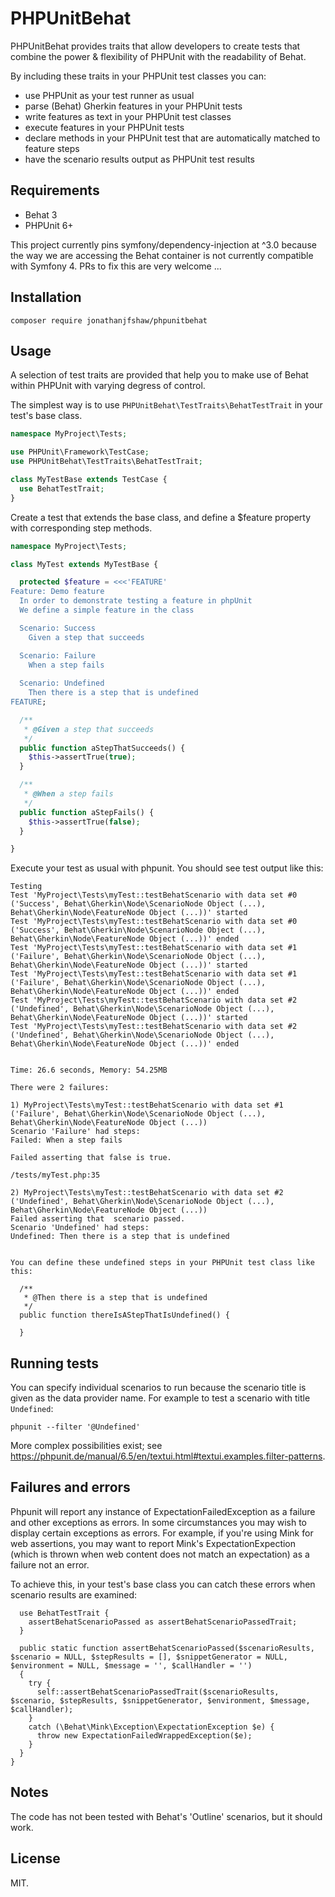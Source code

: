 # PHPUnitBehat

PHPUnitBehat provides traits that allow developers to create tests that combine 
the power & flexibility of  PHPUnit with the readability of Behat.

By including these traits in your PHPUnit test classes you can:
- use PHPUnit as your test runner as usual
- parse (Behat) Gherkin features in your PHPUnit tests
- write features as text in your PHPUnit test classes
- execute features in your PHPUnit tests
- declare methods in your PHPUnit test that are automatically matched to feature steps
- have the scenario results output as PHPUnit test results


## Requirements

* Behat 3
* PHPUnit 6+

This project currently pins symfony/dependency-injection at ^3.0 because the way we are 
accessing the Behat container is not currently compatible with Symfony 4. 
PRs to fix this are very welcome ...

## Installation

`composer require jonathanjfshaw/phpunitbehat`

## Usage

A selection of test traits are provided that help you to make use of Behat
within PHPUnit with varying degress of control.

The simplest way is to use `PHPUnitBehat\TestTraits\BehatTestTrait` 
in your test's base class.

```PHP
namespace MyProject\Tests;

use PHPUnit\Framework\TestCase;
use PHPUnitBehat\TestTraits\BehatTestTrait;

class MyTestBase extends TestCase {
  use BehatTestTrait;
}
```
Create a test that extends the base class, and define a 
$feature property with corresponding step methods.

```PHP
namespace MyProject\Tests;

class MyTest extends MyTestBase {

  protected $feature = <<<'FEATURE'
Feature: Demo feature
  In order to demonstrate testing a feature in phpUnit
  We define a simple feature in the class

  Scenario: Success
    Given a step that succeeds    

  Scenario: Failure
    When a step fails
    
  Scenario: Undefined
    Then there is a step that is undefined
FEATURE;

  /**
   * @Given a step that succeeds
   */
  public function aStepThatSucceeds() {
    $this->assertTrue(true);
  }

  /**
   * @When a step fails
   */
  public function aStepFails() {
    $this->assertTrue(false);
  }

}
```

Execute your test as usual with phpunit. You should see test output like this:

```
Testing
Test 'MyProject\Tests\myTest::testBehatScenario with data set #0 ('Success', Behat\Gherkin\Node\ScenarioNode Object (...), Behat\Gherkin\Node\FeatureNode Object (...))' started
Test 'MyProject\Tests\myTest::testBehatScenario with data set #0 ('Success', Behat\Gherkin\Node\ScenarioNode Object (...), Behat\Gherkin\Node\FeatureNode Object (...))' ended
Test 'MyProject\Tests\myTest::testBehatScenario with data set #1 ('Failure', Behat\Gherkin\Node\ScenarioNode Object (...), Behat\Gherkin\Node\FeatureNode Object (...))' started
Test 'MyProject\Tests\myTest::testBehatScenario with data set #1 ('Failure', Behat\Gherkin\Node\ScenarioNode Object (...), Behat\Gherkin\Node\FeatureNode Object (...))' ended
Test 'MyProject\Tests\myTest::testBehatScenario with data set #2 ('Undefined', Behat\Gherkin\Node\ScenarioNode Object (...), Behat\Gherkin\Node\FeatureNode Object (...))' started
Test 'MyProject\Tests\myTest::testBehatScenario with data set #2 ('Undefined', Behat\Gherkin\Node\ScenarioNode Object (...), Behat\Gherkin\Node\FeatureNode Object (...))' ended


Time: 26.6 seconds, Memory: 54.25MB

There were 2 failures:

1) MyProject\Tests\myTest::testBehatScenario with data set #1 ('Failure', Behat\Gherkin\Node\ScenarioNode Object (...), Behat\Gherkin\Node\FeatureNode Object (...))
Scenario 'Failure' had steps:
Failed: When a step fails

Failed asserting that false is true.

/tests/myTest.php:35

2) MyProject\Tests\myTest::testBehatScenario with data set #2 ('Undefined', Behat\Gherkin\Node\ScenarioNode Object (...), Behat\Gherkin\Node\FeatureNode Object (...))
Failed asserting that  scenario passed.
Scenario 'Undefined' had steps:
Undefined: Then there is a step that is undefined


You can define these undefined steps in your PHPUnit test class like this:

  /**
   * @Then there is a step that is undefined
   */
  public function thereIsAStepThatIsUndefined() {

  }

```


## Running tests

You can specify individual scenarios to run because the scenario title is given as the data provider name. For example to test a scenario with title `Undefined`:
```
phpunit --filter '@Undefined'
```
More complex possibilities exist; see https://phpunit.de/manual/6.5/en/textui.html#textui.examples.filter-patterns.

## Failures and errors

Phpunit will report any instance of ExpectationFailedException as a failure and other exceptions as errors. In some circumstances you may wish to display certain exceptions as errors. For example, if you're using Mink for web assertions, you may want to report Mink's ExpectationExpection (which is thrown when web content does not match an expectation) as a failure not an error.

To achieve this, in your test's base class you can catch these errors when scenario results are examined:

```
  use BehatTestTrait {
    assertBehatScenarioPassed as assertBehatScenarioPassedTrait;
  }

  public static function assertBehatScenarioPassed($scenarioResults, $scenario = NULL, $stepResults = [], $snippetGenerator = NULL, $environment = NULL, $message = '', $callHandler = '')
  {
    try {
      self::assertBehatScenarioPassedTrait($scenarioResults, $scenario, $stepResults, $snippetGenerator, $environment, $message, $callHandler);
    }
    catch (\Behat\Mink\Exception\ExpectationException $e) {
      throw new ExpectationFailedWrappedException($e);
    }
  }
}
```

## Notes
The code has not been tested with Behat's 'Outline' scenarios, but it should work.

## License

MIT.
